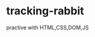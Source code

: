 # tracking-rabbit
practive with HTML,CSS,DOM,JS


<a href="https://jungwonjung.github.io/tracking-rabbit/">
